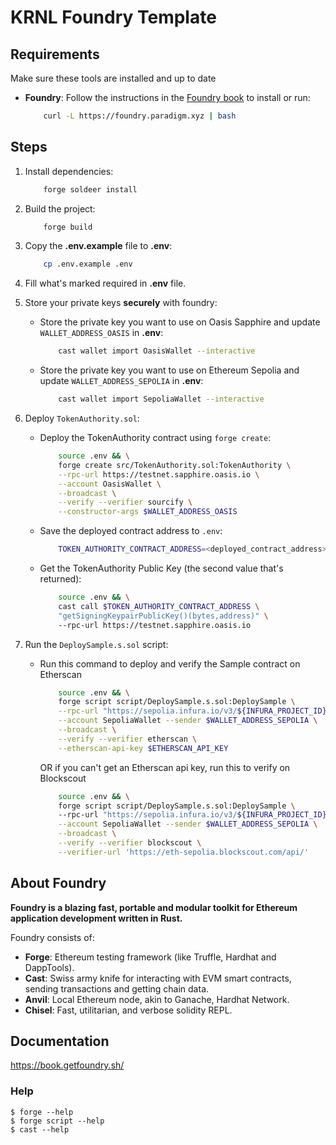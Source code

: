 # KRNL Foundry Template

## Requirements
Make sure these tools are installed and up to date
    
- **Foundry**: Follow the instructions in the [Foundry book](https://book.getfoundry.sh/getting-started/installation) to install or run:
    ```bash
        curl -L https://foundry.paradigm.xyz | bash
    ```

## Steps

1.  Install dependencies:
    ```bash
        forge soldeer install
    ```

1.  Build the project:
    ```bash
        forge build
    ```

1.  Copy the **.env.example** file to **.env**:
    ```bash
        cp .env.example .env
    ```

1.  Fill what's marked required in **.env** file.

1.  Store your private keys **securely** with foundry:
    - Store the private key you want to use on Oasis Sapphire and update `WALLET_ADDRESS_OASIS` in **.env**:
        ```bash
            cast wallet import OasisWallet --interactive
        ```
    - Store the private key you want to use on Ethereum Sepolia and update `WALLET_ADDRESS_SEPOLIA` in **.env**:
        ```bash
            cast wallet import SepoliaWallet --interactive
        ```

1.  Deploy `TokenAuthority.sol`:
    - Deploy the TokenAuthority contract using `forge create`:
        ```bash
            source .env && \
            forge create src/TokenAuthority.sol:TokenAuthority \
            --rpc-url https://testnet.sapphire.oasis.io \
            --account OasisWallet \
            --broadcast \
            --verify --verifier sourcify \
            --constructor-args $WALLET_ADDRESS_OASIS
        ```
    - Save the deployed contract address to `.env`:
        ```bash
            TOKEN_AUTHORITY_CONTRACT_ADDRESS=<deployed_contract_address>
        ```

    - Get the TokenAuthority Public Key (the second value that's returned):
        ```bash
            source .env && \
            cast call $TOKEN_AUTHORITY_CONTRACT_ADDRESS \
            "getSigningKeypairPublicKey()(bytes,address)" \     
            --rpc-url https://testnet.sapphire.oasis.io
        ```

1.  Run the `DeploySample.s.sol` script:
    - Run this command to deploy and verify the Sample contract on Etherscan
        ```bash
            source .env && \
            forge script script/DeploySample.s.sol:DeploySample \
            --rpc-url "https://sepolia.infura.io/v3/${INFURA_PROJECT_ID}" \
            --account SepoliaWallet --sender $WALLET_ADDRESS_SEPOLIA \
            --broadcast \
            --verify --verifier etherscan \
            --etherscan-api-key $ETHERSCAN_API_KEY
        ```

        OR if you can't get an Etherscan api key, run this to verify on Blockscout

        ```bash
            source .env && \
            forge script script/DeploySample.s.sol:DeploySample \ 
            --rpc-url "https://sepolia.infura.io/v3/${INFURA_PROJECT_ID}" \
            --account SepoliaWallet --sender $WALLET_ADDRESS_SEPOLIA \
            --broadcast \
            --verify --verifier blockscout \
            --verifier-url 'https://eth-sepolia.blockscout.com/api/'
        ```

## About Foundry
**Foundry is a blazing fast, portable and modular toolkit for Ethereum application development written in Rust.**

Foundry consists of:

-   **Forge**: Ethereum testing framework (like Truffle, Hardhat and DappTools).
-   **Cast**: Swiss army knife for interacting with EVM smart contracts, sending transactions and getting chain data.
-   **Anvil**: Local Ethereum node, akin to Ganache, Hardhat Network.
-   **Chisel**: Fast, utilitarian, and verbose solidity REPL.

## Documentation

https://book.getfoundry.sh/

### Help

```shell
$ forge --help
$ forge script --help
$ cast --help
```